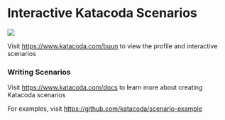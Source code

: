 # Interactive Katacoda Scenarios

[![](http://shields.katacoda.com/katacoda/buun/count.svg)](https://www.katacoda.com/buun "Get your profile on Katacoda.com")

Visit https://www.katacoda.com/buun to view the profile and interactive scenarios

### Writing Scenarios
Visit https://www.katacoda.com/docs to learn more about creating Katacoda scenarios

For examples, visit https://github.com/katacoda/scenario-example
